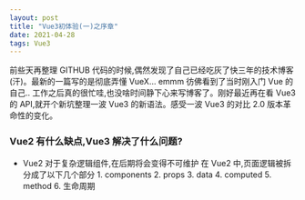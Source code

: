 ```yaml
---
layout: post
title: "Vue3初体验(一)之序章"
date: 2021-04-28
tags: Vue3
---
```


前些天再整理 GITHUB 代码的时候,偶然发现了自己已经吃灰了快三年的技术博客(汗)。最新的一篇写的是彻底弄懂 VueX... emmm 彷佛看到了当时刚入门 Vue 的自己.. 工作之后真的很忙哇,也没啥时间静下心来写博客了。刚好最近再在看 Vue3 的 API,就开个新坑整理一波 Vue3 的新语法。感受一波 Vue3 的对比 2.0 版本革命性的变化。

### Vue2 有什么缺点,Vue3 解决了什么问题?

- Vue2 对于复杂逻辑组件,在后期将会变得不可维护
  在 Vue2 中,页面逻辑被拆分成了以下几个部分 1. components 2. props 3. data 4. computed 5. method 6. 生命周期
